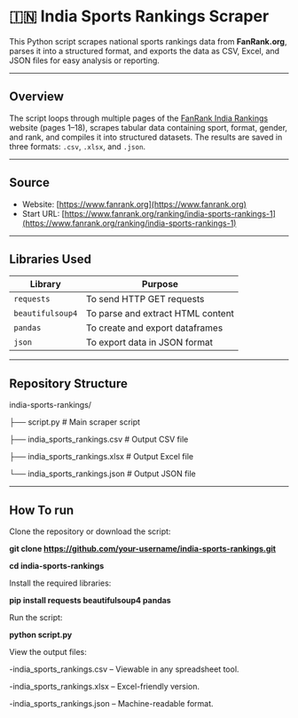 # 🇮🇳 India Sports Rankings Scraper

This Python script scrapes national sports rankings data from **FanRank.org**, parses it into a structured format, and exports the data as CSV, Excel, and JSON files for easy analysis or reporting.

---

##  Overview

The script loops through multiple pages of the [FanRank India Rankings](https://www.fanrank.org/ranking/india-sports-rankings-1) website (pages 1–18), scrapes tabular data containing sport, format, gender, and rank, and compiles it into structured datasets. The results are saved in three formats: `.csv`, `.xlsx`, and `.json`.

---

##  Source

- Website: [https://www.fanrank.org](https://www.fanrank.org)
- Start URL: [https://www.fanrank.org/ranking/india-sports-rankings-1](https://www.fanrank.org/ranking/india-sports-rankings-1)

---

##  Libraries Used

| Library          | Purpose                                 |
|------------------|-----------------------------------------|
| `requests`       | To send HTTP GET requests               |
| `beautifulsoup4` | To parse and extract HTML content       |
| `pandas`         | To create and export dataframes         |
| `json`           | To export data in JSON format           |

---

##  Repository Structure

india-sports-rankings/

├── script.py                      # Main scraper script

├── india_sports_rankings.csv      # Output CSV file

├── india_sports_rankings.xlsx     # Output Excel file

└── india_sports_rankings.json     # Output JSON file

---

## How To run
Clone the repository or download the script:

   **git clone https://github.com/your-username/india-sports-rankings.git**
   
   **cd india-sports-rankings**

Install the required libraries:

  **pip install requests beautifulsoup4 pandas**

Run the script:

  **python script.py**

View the output files:

-india_sports_rankings.csv – Viewable in any spreadsheet tool.

-india_sports_rankings.xlsx – Excel-friendly version.

-india_sports_rankings.json – Machine-readable format.
